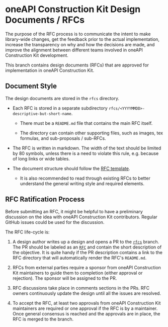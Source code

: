 # oneAPI Construction Kit Design Documents / RFCs

The purpose of the RFC process is to communicate the intent to make
library-wide changes, get the feedback prior to the actual implementation,
increase the transparency on why and how the decisions are made, and improve
the alignment between different teams involved in oneAPI Construction Kit development.

This branch contains design documents (RFCs) that are approved for
implementation in oneAPI Construction Kit.

## Document Style

The design documents are stored in the `rfcs` directory.

- Each RFC is stored in a separate subdirectory
  `rfcs/<YYYYMMDD>-descriptive-but-short-name`.

  - There must be a `README.md` file that contains the main RFC itself.

  - The directory can contain other supporting files, such as images,
    tex formulas, and sub-proposals / sub-RFCs.

- The RFC is written in markdown. The width of the text should be limited by
  80 symbols, unless there is a need to violate this rule, e.g. because of
  long links or wide tables.

- The document structure should follow the [RFC template](rfcs/template.md).

  - It is also recommended to read through existing RFCs to better understand
    the general writing style and required elements.

## RFC Ratification Process

Before submitting an RFC, it might be helpful to have a preliminary discussion
on the idea with oneAPI Construction Kit contributors. Regular GitHub issues
could be used for the discussion.

The RFC life-cycle is:

1. A design author writes up a design and opens a PR to the
   [`rfcs`](https://github.com/uxlfoundation/oneapi-construction-kit/tree/rfcs)
   branch. The PR should be labeled as an
   [`RFC`](https://github.com/uxlfoundation/oneapi-construction-kit/labels/RFC)
   and contain the short description of the objective. It is quite handy if the
   PR description contains a link to the RFC directory that will automatically
   render the RFC's `README.md`.

2. RFCs from external parties require a sponsor from oneAPI Construction Kit
   maintainers to guide them to completion (either approval or rejection). The
   sponsor will be assigned to the PR.

3. RFC discussions take place in comments sections in the PRs. RFC owners
   continuously update the design until all the issues are resolved.

4. To accept the RFC, at least two approvals from oneAPI Construction Kit
   maintainers are required or one approval if the RFC is by a maintainer.
   Once general consensus is reached and the approvals are in place, the RFC is
   merged to the branch.
